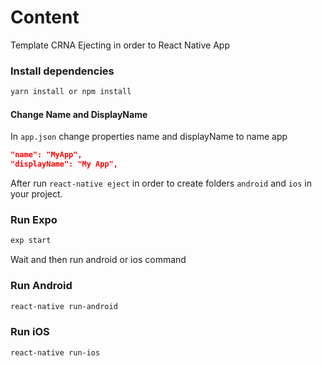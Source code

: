 # Content

Template CRNA Ejecting in order to React Native App

### Install dependencies

```bash
yarn install or npm install
```

#### Change Name and DisplayName 

In ```app.json``` change properties name and displayName to name app

```json
"name": "MyApp",
"displayName": "My App",
```

After run ```react-native eject``` in order to create folders ```android``` and ```ios``` in your project.

### Run Expo

```bash
exp start
```

Wait and then run android or ios command

### Run Android

```bash
react-native run-android
```

### Run iOS

```bash
react-native run-ios
```
